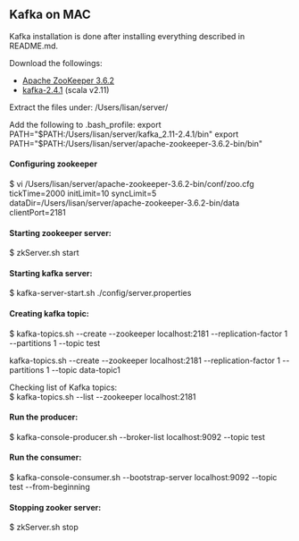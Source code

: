## Kafka on MAC
Kafka installation is done after installing everything described in README.md.

Download the followings:
* [Apache ZooKeeper 3.6.2](https://www.apache.org/dyn/closer.lua/zookeeper/zookeeper-3.6.2/apache-zookeeper-3.6.2-bin.tar.gz)
* [kafka-2.4.1](https://www.apache.org/dyn/closer.cgi?path=/kafka/2.4.1/kafka_2.11-2.4.1.tgz) (scala v2.11)

Extract the files under:
/Users/lisan/server/

Add the following to .bash_profile: 
export PATH="$PATH:/Users/lisan/server/kafka_2.11-2.4.1/bin"
export PATH="$PATH:/Users/lisan/server/apache-zookeeper-3.6.2-bin/bin"

#### Configuring zookeeper  
$ vi /Users/lisan/server/apache-zookeeper-3.6.2-bin/conf/zoo.cfg  
tickTime=2000 initLimit=10 syncLimit=5  
dataDir=/Users/lisan/server/apache-zookeeper-3.6.2-bin/data  
clientPort=2181

#### Starting zookeeper server:  
$ zkServer.sh start  

#### Starting kafka server:  
$ kafka-server-start.sh ./config/server.properties  

#### Creating kafka topic:  
$ kafka-topics.sh --create --zookeeper localhost:2181 
--replication-factor 1 --partitions 1 --topic test

kafka-topics.sh --create --zookeeper localhost:2181 --replication-factor
1 --partitions 1 --topic data-topic1  

Checking list of Kafka topics:  
$ kafka-topics.sh --list --zookeeper localhost:2181

#### Run the producer:  
$ kafka-console-producer.sh --broker-list localhost:9092 --topic test

#### Run the consumer:  
$ kafka-console-consumer.sh --bootstrap-server localhost:9092 --topic
test --from-beginning

#### Stopping zooker server:  
$ zkServer.sh stop


